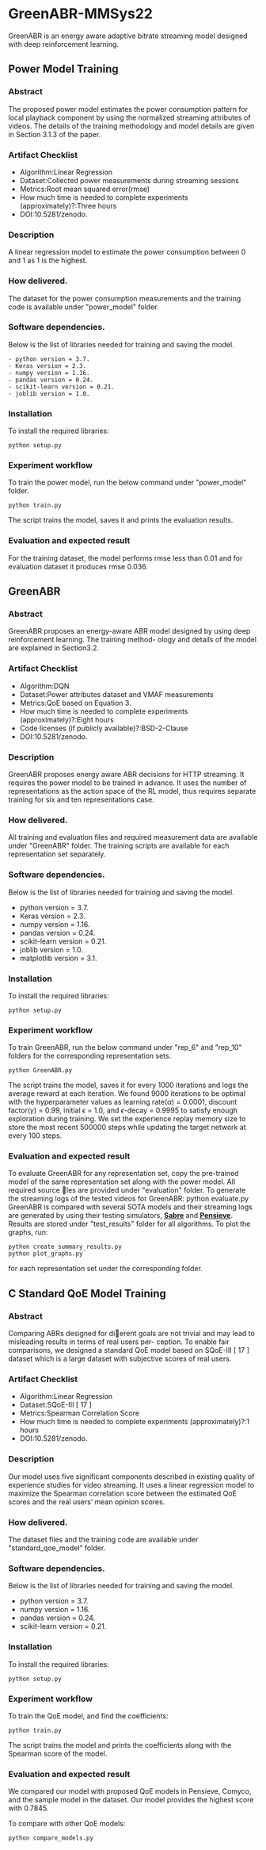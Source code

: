 # GreenABR-MMSys22
GreenABR is an energy aware adaptive bitrate streaming model designed with deep reinforcement learning. 


## Power Model Training


### Abstract
The proposed power model estimates the power consumption pattern for local playback component by using the normalized streaming attributes of videos. 
The details of the training methodology and model details are given in Section 3.1.3 of the paper.


### Artifact Checklist

- Algorithm:Linear Regression
- Dataset:Collected power measurements during streaming
    sessions
- Metrics:Root mean squared error(rmse)
- How much time is needed to complete experiments
    (approximately)?:Three hours
- DOI:10.5281/zenodo.


### Description
A linear regression model to estimate the power consumption between 0 and 1 as 1 is the highest.


### How delivered.
The dataset for the power consumption measurements and the training code is available under "power_model" folder.


### Software dependencies.

Below is the list of libraries needed for training and saving the model.
```
- python version = 3.7.
- Keras version = 2.3.
- numpy version = 1.16.
- pandas version = 0.24.
- scikit-learn version = 0.21.
- joblib version = 1.0.

```
### Installation
To install the required libraries:
```
python setup.py
```

### Experiment workflow
To train the power model, run the below command under "power_model" folder.
```
python train.py
```
The script trains the model, saves it and prints the evaluation
results.



### Evaluation and expected result

For the training dataset, the model performs rmse less than
0.01 and for evaluation dataset it produces rmse 0.036.


## GreenABR

### Abstract

GreenABR proposes an energy-aware ABR model designed
by using deep reinforcement learning. The training method-
ology and details of the model are explained in Section3.2.

### Artifact Checklist

- Algorithm:DQN
- Dataset:Power attributes dataset and VMAF measurements
- Metrics:QoE based on Equation 3.
- How much time is needed to complete experiments
    (approximately)?:Eight hours
- Code licenses (if publicly available)?:BSD-2-Clause
- DOI:10.5281/zenodo.

### Description

GreenABR proposes energy aware ABR decisions for HTTP
streaming. It requires the power model to be trained in advance. It uses the number of representations as the action
space of the RL model, thus requires separate training for six and ten representations case.

### How delivered.

All training and evaluation files and required measurement data are available under "GreenABR"
folder. The training scripts are available for each representation set separately.

### Software dependencies.
Below is the list of libraries needed for training and saving the model.

- python version = 3.7.
- Keras version = 2.3.
- numpy version = 1.16.
- pandas version = 0.24.
- scikit-learn version = 0.21.
- joblib version = 1.0.
- matplotlib version = 3.1.

### Installation

To install the required libraries:

```
python setup.py
```
### Experiment workflow

To train GreenABR, run the below command under "rep_6"
and "rep_10" folders for the corresponding representation sets.

```
python GreenABR.py
```
The script trains the model, saves it for every 1000 iterations
and logs the average reward at each iteration. We found 9000
iterations to be optimal with the hyperparameter values as
learning rate($\alpha$) = 0.0001, discount factor($\gamma$) = 0.99, 
initial $\epsilon$ = 1.0, and $\epsilon$-decay = 0.9995 to satisfy enough exploration
during training. We set the experience replay memory size to
store the most recent 500000 steps while updating the target
network at every 100 steps.


### Evaluation and expected result
To evaluate GreenABR for any representation set, copy the
pre-trained model of the same representation set along with
the power model. All required source ￿les are provided under
"evaluation" folder. To generate the streaming logs of the
tested videos for GreenABR:
python evaluate.py
GreenABR is compared with several SOTA models and
their streaming logs are generated by using their testing
simulators, [**Sabre**](https://github.com/umass-lids/sabre) and [**Pensieve**](https://github.com/hongzimao/pensieve). Results are stored under "test_results"
folder for all algorithms. 
To plot the graphs, run:
```
python create_summary_results.py
python plot_graphs.py
```
for each representation set under the corresponding folder.


## C Standard QoE Model Training


### Abstract
Comparing ABRs designed for di￿erent goals are not trivial
and may lead to misleading results in terms of real users per-
ception. To enable fair comparisons, we designed a standard
QoE model based on SQoE-III [ 17 ] dataset which is a large
dataset with subjective scores of real users.


### Artifact Checklist

- Algorithm:Linear Regression
- Dataset:SQoE-III [ 17 ]
- Metrics:Spearman Correlation Score
- How much time is needed to complete experiments
    (approximately)?:1 hours
- DOI:10.5281/zenodo.


### Description
Our model uses five significant components described in
existing quality of experience studies for video streaming. It
uses a linear regression model to maximize the Spearman
correlation score between the estimated QoE scores and the
real users’ mean opinion scores.


### How delivered.
The dataset files and the training
code are available under "standard_qoe_model" folder.


### Software dependencies.
Below is the list of libraries needed for training and saving the model.

- python version = 3.7.
- numpy version = 1.16.
- pandas version = 0.24.
- scikit-learn version = 0.21.


### Installation

To install the required libraries:

```
python setup.py
```
### Experiment workflow

To train the QoE model, and find the coefficients:

```
python train.py
```

The script trains the model and prints the coefficients along
with the Spearman score of the model.


### Evaluation and expected result
We compared our model with proposed QoE models in Pensieve, Comyco, and the sample model in the dataset. Our
model provides the highest score with 0.7845.

To compare with other QoE models:
```
python compare_models.py
```

